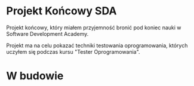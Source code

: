 # Projekt Końcowy SDA

Projekt końcowy, który miałem przyjemność bronić pod koniec nauki w Software Development Academy. 

Projekt ma na celu pokazać techniki testowania oprogramowania, których uczyłem się podczas kursu "Tester Oprogramowania".

# W budowie

